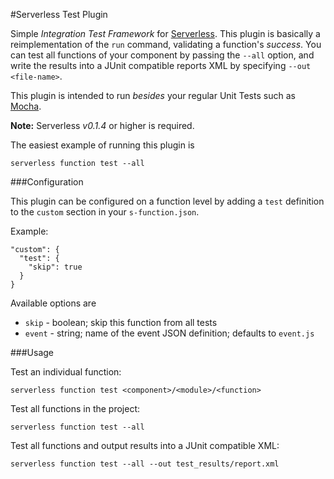 #Serverless Test Plugin

Simple _Integration Test Framework_ for [Serverless](http://www.serverless.com). This plugin is basically a
reimplementation of the `run` command, validating a function's _success_. You can test all
functions of your component by passing the `--all` option, and write the results into a 
JUnit compatible reports XML by specifying `--out <file-name>`.

This plugin is intended to run _besides_ your regular Unit Tests such as [Mocha](https://mochajs.org/).

**Note:** Serverless *v0.1.4* or higher is required.


The easiest example of running this plugin is

```
serverless function test --all
```


###Configuration

This plugin can be configured on a function level by adding a `test` definition to the `custom`
section in your `s-function.json`.

Example:

```
"custom": {
  "test": {
    "skip": true
  }
}
```

Available options are

* `skip` - boolean; skip this function from all tests
* `event` - string; name of the event JSON definition; defaults to `event.js`


###Usage

Test an individual function:

```
serverless function test <component>/<module>/<function>
```


Test all functions in the project:

```
serverless function test --all
```


Test all functions and output results into a JUnit compatible XML:

```
serverless function test --all --out test_results/report.xml
```

